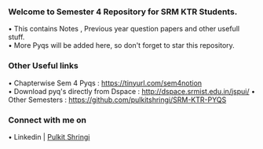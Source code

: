 
### Welcome to Semester 4 Repository for SRM KTR Students.
• This contains Notes , Previous year question papers and other usefull stuff.<br>
• More Pyqs will be added here, so don't forget to star this repository.
### Other Useful links 
•  Chapterwise Sem 4 Pyqs : https://tinyurl.com/sem4notion<br>
• Download pyq's directly from Dspace : http://dspace.srmist.edu.in/jspui/
• Other Semesters : https://github.com/pulkitshringi/SRM-KTR-PYQS
### Connect with me on
• Linkedin | [Pulkit Shringi](https://www.linkedin.com/in/pulkitshringi/)
